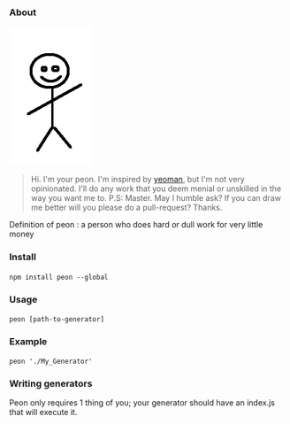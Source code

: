 ### About

![Automate Everything](./peon.png) 
 
> Hi. I'm your peon. 
> I'm inspired by [yeoman](http://yeoman.io/), but I'm not very opinionated. I'll do any work that you deem menial or unskilled in the way you want me to.
> P.S: Master. May I humble ask? If you can draw me better will you please do a pull-request? Thanks.  

Definition of peon
:  a person who does hard or dull work for very little money

### Install

`npm install peon --global`

### Usage

`peon [path-to-generator]`

### Example 

`peon './My_Generator'`

### Writing generators

Peon only requires 1 thing of you; your generator should have an index.js that will execute it. 
